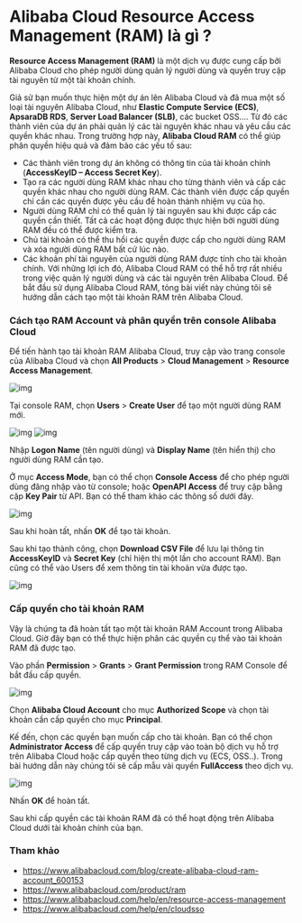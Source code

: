 # Alibaba Cloud Resource Access Management (RAM) là gì ?

**Resource Access Management (RAM)** là một dịch vụ được cung cấp bởi Alibaba Cloud cho phép người dùng quản lý người dùng và quyền truy cập tài nguyên từ một tài khoản chính.

Giả sử bạn muốn thực hiện một dự án lên Alibaba Cloud và đã mua một số loại tài nguyên Alibaba Cloud, như **Elastic Compute Service (ECS)**, **ApsaraDB RDS**, **Server Load Balancer (SLB)**, các bucket OSS…. Từ đó các thành viên của dự án phải quản lý các tài nguyên khác nhau và yêu cầu các quyền khác nhau. Trong trường hợp này, **Alibaba Cloud RAM** có thể giúp phân quyền hiệu quả và đảm bảo các yếu tố sau:

- Các thành viên trong dự án không có thông tin của tài khoản chính (**AccessKeyID – Access Secret Key**).
- Tạo ra các người dùng RAM khác nhau cho từng thành viên và cấp các quyền khác nhau cho người dùng RAM. Các thành viên được cấp quyền chỉ cần các quyền được yêu cầu để hoàn thành nhiệm vụ của họ.
- Người dùng RAM chỉ có thể quản lý tài nguyên sau khi được cấp các quyền cần thiết. Tất cả các hoạt động được thực hiện bởi người dùng RAM đều có thể được kiểm tra.
- Chủ tài khoản có thể thu hồi các quyền được cấp cho người dùng RAM và xóa người dùng RAM bất cứ lúc nào.
- Các khoản phí tài nguyên của người dùng RAM được tính cho tài khoản chính.
Với những lợi ích đó, Alibaba Cloud RAM có thể hỗ trợ rất nhiều trong việc quản lý người dùng và các tài nguyên trên Alibaba Cloud. Để bắt đầu sử dụng Alibaba Cloud RAM, tỏng bài viết này chúng tôi sẽ hướng dẫn cách tạo một tài khoản RAM trên Alibaba Cloud.

### Cách tạo RAM Account và phân quyền trên console Alibaba Cloud

Để tiến hành tạo tài khoản RAM Alibaba Cloud, truy cập vào trang console của Alibaba Cloud và chọn **All Products** > **Cloud Management** > **Resource Access Management**.

![img](../../Image/RAM01.png)

Tại console RAM, chọn **Users** > **Create User** để tạo một người dùng RAM mới.

![img](../../Image/RAM02.png)
![img](../../Image/RAM03.png)

Nhập **Logon Name** (tên người dùng) và **Display Name** (tên hiển thị) cho người dùng RAM cần tạo.

Ở mục **Access Mode**, bạn có thể chọn **Console Access** để cho phép người dùng đăng nhập vào từ console; hoặc **OpenAPI Access** để truy cập bằng cặp **Key Pair** từ API. Bạn có thể tham khảo các thông số dưới đây.

![img](../../Image/RAM04.png)

Sau khi hoàn tất, nhấn **OK** để tạo tài khoản.

Sau khi tạo thành công, chọn **Download CSV File** để lưu lại thông tin **AccessKeyID** và **Secret Key** (chỉ hiện thị một lần cho account RAM). Bạn cũng có thể vào Users để xem thông tin tài khoản vừa được tạo.

![img](../../Image/RAM05.png)

### Cấp quyền cho tài khoản RAM

Vậy là chúng ta đã hoàn tất tạo một tài khoản RAM Account trong Alibaba Cloud. Giờ đây bạn có thể thực hiện phân các quyền cụ thể vào tài khoản RAM đã được tạo.

Vào phần **Permission** > **Grants** > **Grant Permission** trong RAM Console để bắt đầu cấp quyền.

![img](../../Image/RAM06.png)

Chọn **Alibaba Cloud Account** cho mục **Authorized Scope** và chọn tài khoản cần cấp quyền cho mục **Principal**.

Kế đến, chọn các quyền bạn muốn cấp cho tài khoản. Bạn có thể chọn **Administrator Access** để cấp quyền truy cập vào toàn bộ dịch vụ hỗ trợ trên Alibaba Cloud hoặc cấp quyền theo từng dịch vụ (ECS, OSS..). Trong bài hướng dẫn này chúng tôi sẽ cấp mẫu vài quyền **FullAccess** theo dịch vụ.

![img](../../Image/RAM07.png)

Nhấn **OK** để hoàn tất.

Sau khi cấp quyền các tài khoản RAM đã có thể hoạt động trên Alibaba Cloud dưới tài khoản chính của bạn.

### Tham khảo

- https://www.alibabacloud.com/blog/create-alibaba-cloud-ram-account_600153
- https://www.alibabacloud.com/product/ram
- https://www.alibabacloud.com/help/en/resource-access-management
- https://www.alibabacloud.com/help/en/cloudsso
